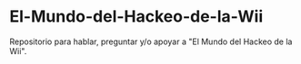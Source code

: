 # El-Mundo-del-Hackeo-de-la-Wii
Repositorio para hablar, preguntar y/o apoyar a "El Mundo del Hackeo de la Wii".
